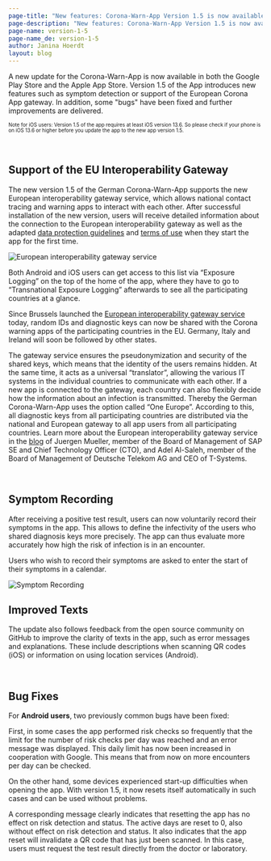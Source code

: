 ```yaml
---
page-title: "New features: Corona-Warn-App Version 1.5 is now available for download"
page-description: "New features: Corona-Warn-App Version 1.5 is now available for download"
page-name: version-1-5
page-name_de: version-1-5
author: Janina Hoerdt
layout: blog
---
```


A new update for the Corona-Warn-App is now available in both the Google Play Store and the Apple App Store. Version 1.5 of the App introduces new features such as symptom detection or support of the European Corona App gateway. In addition, some "bugs" have been fixed and further improvements are delivered.  

<span style=font-size:0.7em;>Note for iOS users: Version 1.5 of the app requires at least iOS version 13.6. So please check if your phone is on iOS 13.6 or higher before you update the app to the new app version 1.5.</span>

<!-- overview -->
</br>

## Support of the EU Interoperability Gateway   

The new version 1.5 of the German Corona-Warn-App supports the new European interoperability gateway service, which allows national contact tracing and warning apps to interact with each other.  After successful installation of the new version, users will receive detailed information about the connection to the European interoperability gateway as well as the adapted [data protection guidelines](/assets/documents/cwa-privacy-notice-en.pdf) and [terms of use](/assets/documents/cwa-eula-en.pdf) when they start the app for the first time. 

<img src="./efgs_en.jpg" title="European interoperability gateway service" alt="European interoperability gateway service">

Both Android and iOS users can get access to this list via “Exposure Logging” on the top of the home of the app, where they have to go to “Transnational Exposure Logging” afterwards to see all the participating countries at a glance.

Since Brussels launched the [European interoperability gateway service](https://ec.europa.eu/commission/presscorner/detail/en/ip_20_1904) today, random IDs and diagnostic keys can now be shared with the Corona warning apps of the participating countries in the EU. Germany, Italy and Ireland will soon be followed by other states.   

The gateway service ensures the pseudonymization and security of the shared keys, which means that the identity of the users remains hidden. At the same time, it acts as a universal “translator”, allowing the various IT systems in the individual countries to communicate with each other. If a new app is connected to the gateway, each country can also flexibly decide how the information about an infection is transmitted. Thereby the German Corona-Warn-App uses the option called “One Europe”. According to this, all diagnostic keys from all participating countries are distributed via the national and European gateway to all app users from all participating countries. Learn more about the European interoperability gateway service in the [blog](https://news.sap.com/2020/10/eu-corona-gateway-live/) of Juergen Mueller, member of the Board of Management of SAP SE and Chief Technology Officer (CTO), and Adel Al-Saleh, member of the Board of Management of Deutsche Telekom AG and CEO of T-Systems.  

</br>

## Symptom Recording  

After receiving a positive test result, users can now voluntarily record their symptoms in the app. This allows to define the infectivity of the users who shared diagnosis keys more precisely. The app can thus evaluate more accurately how high the risk of infection is in an encounter.   

Users who wish to record their symptoms are asked to enter the start of their symptoms in a calendar.   

<img src="./symptoms_en.jpg" title="Symptom Recording" alt="Symptom Recording">

</br>

## Improved Texts  

The update also follows feedback from the open source community on GitHub to improve the clarity of texts in the app, such as error messages and explanations. These include descriptions when scanning QR codes (iOS) or information on using location services (Android).  

</br>

## Bug Fixes  

For **Android users**, two previously common bugs have been fixed:  

First, in some cases the app performed risk checks so frequently that the limit for the number of risk checks per day was reached and an error message was displayed. This daily limit has now been increased in cooperation with Google. This means that from now on more encounters per day can be checked.  

On the other hand, some devices experienced start-up difficulties when opening the app. With version 1.5, it now resets itself automatically in such cases and can be used without problems.   

A corresponding message clearly indicates that resetting the app has no effect on risk detection and status. The active days are reset to 0, also without effect on risk detection and status. It also indicates that the app reset will invalidate a QR code that has just been scanned. In this case, users must request the test result directly from the doctor or laboratory.   
